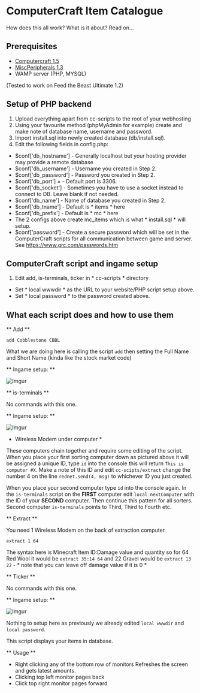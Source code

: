 # ComputerCraft Item Catalogue

How does this all work? What is it about? Read on...

## Prerequisites

* [Computercraft 1.5](http://www.computercraft.info/)
* [MiscPeripherals 1.3](http://www.computercraft.info/forums2/index.php?/topic/4587-cc15mc147-miscperipherals-31/)
* WAMP server (PHP, MYSQL)

(Tested to work on Feed the Beast Ultimate 1.2)

## Setup of PHP backend

1. Upload everything apart from cc-scripts to the root of your webhosting
2. Using your favourite method (phpMyAdmin for example) create and make note of database name, username and password.
3. Import install.sql into newly created database (db/install.sql).
4. Edit the following fields in config.php:
 * $conf['db_hostname'] - Generally localhost but your hosting provider may provide a remote database
 * $conf['db_username'] - Username you created in Step 2.
 * $conf['db_password'] - Password you created in Step 2.
 * $conf['db_port'] = - Default port is 3306.
 * $conf['db_socket'] - Sometimes you have to use a socket instead to connect to DB. Leave blank if not needed.
 * $conf['db_name'] - Name of database you created in Step 2.
 * $conf['db_tname'] - Default is * items * here
 * $conf['db_prefix'] - Default is * mc * here
 * The 2 configs above create mc_items which is what * install.sql * will setup.
 * $conf['password'] - Create a secure password which will be set in the ComputerCraft scripts for all communication between game and server. See https://www.grc.com/passwords.htm

## ComputerCraft script and ingame setup

1. Edit add, is-terminals, ticker in * cc-scripts * directory
 * Set * local wwwdir * as the URL to your website/PHP script setup above.
 * Set * local password * to the password created above.

## What each script does and how to use them

** Add **

`add Cobblestone CBBL`

What we are doing here is calling the script `add` then setting the Full Name and Short Name (kinda like the stock market code)

** Ingame setup: **

![Imgur](http://i.imgur.com/liN25ey.png)

** is-terminals **

No commands with this one.

** Ingame setup: **

![Imgur](http://i.imgur.com/z324iOB.png)
* Wireless Modem under computer *

These computers chain together and require some editing of the script. When you place your first sorting computer down as pictured above it will be assigned a unique ID, type `id` into the console this will return `This is computer #X`. Make a note of this ID and edit `cc-scipts/extract` change the number 4 on the line `rednet.send(4, msg)` to whichever ID you just created.

When you place your second computer type `id` into the console again.
In the `is-terminals` script on the **FIRST** computer edit `local nextComputer` with the ID of your **SECOND** computer.
Then continue this pattern for all sorters. Second computer `is-terminals` points to Third, Third to Fourth etc.

** Extract **

You need 1 Wireless Modem on the back of extraction computer.

`extract 1 64`

The syntax here is Minecraft Item ID:Damage value and quantity so for 64 Red Wool it would be `extract 35:14 64` and 22 Gravel would be `extract 13 22` - * note that you can leave off damage value if it is 0 *

** Ticker **

No commands with this one.

** Ingame setup: **

![Imgur](http://i.imgur.com/VSPR242.png)

Nothing to setup here as previously we already edited `local wwwdir` and `local password`.

This script displays your items in database.

** Usage **

* Right clicking any of the bottom row of monitors Refreshes the screen and gets latest amounts.
* Clicking top left monitor pages back
* Click top right monitor pages forward
